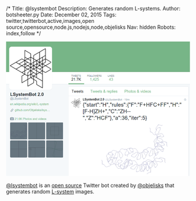 /*
Title: @lsystembot
Description: Generates random L-systems.
Author: botsheeter.py
Date: December 02, 2015
Tags: twitter,twitterbot,active,images,open source,opensource,node.js,nodejs,node,objelisks
Nav: hidden
Robots: index,follow
*/

[![](/content/bots/twitterbots/images/lsystembot.png)](https://twitter.com/lsystembot)

[@lsystembot](https://twitter.com/lsystembot) is an [open source](https://github.com/Objelisks/lsystembot) Twitter bot created by [@objelisks](https://twitter.com/objelisks) that generates random [L-system](https://en.wikipedia.org/wiki/L-system) images.
